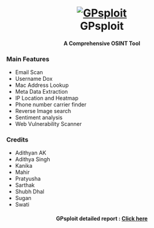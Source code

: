<h1 align="center">
  <br>
  <a href="https://github.com/adithyan-ak/GPsploit"><img src="https://upload.wikimedia.org/wikipedia/en/d/d0/Haryana-police-logo.png" alt="GPsploit"></a>
  <br>
  GPsploit
  <br>
</h1>

<h4 align="center">A Comprehensive OSINT Tool</h4>

### Main Features
- Email Scan
- Username Dox
- Mac Address Lookup
- Meta Data Extraction
- IP Location and Heatmap
- Phone number carrier finder
- Reverse Image search
- Sentiment analysis
- Web Vulnerability Scanner

### Credits

- Adithyan AK
- Adithya Singh
- Kanika
- Mahir
- Pratyusha
- Sarthak
- Shubh Dhal
- Sugan
- Swati

<h4 align="center"> GPsploit detailed report : <a href="https://drive.google.com/file/d/1kz9w_pwJ1nijLjLh8bfCedDQ9KBby7jH/view?usp=drivesdk">Click here</a></h4>
